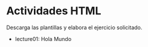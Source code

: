 # Actividades HTML

Descarga las plantillas y elabora el ejercicio solicitado.

- lecture01: Hola Mundo
